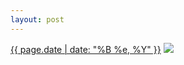 ```yaml
---
layout: post
---
```


<p>
  <time><a href="/22">{{ page.date | date: "%B %e, %Y" }}</a></time>
  <a href="/22"><img src="{{ site.assets_url }}/22-640.jpg" srcset="{{ site.assets_url }}/22-1280.jpg 1280w, {{ site.assets_url }}/22-960.jpg 960w, {{ site.assets_url }}/22-640.jpg 640w, {{ site.assets_url }}/22-320.jpg 320w" sizes="(min-width: 700px) 50vw, calc(100vw - 2rem)" /></a>
</p>
